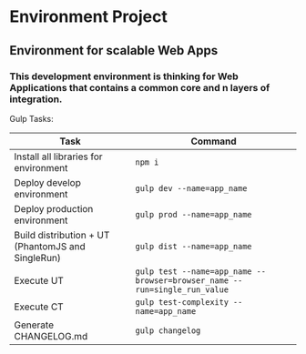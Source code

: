 # Environment Project

## Environment for scalable Web Apps

### This development environment is thinking for Web Applications that contains a common core and n layers of integration.

Gulp Tasks:

| Task | Command |
|---|---|
| Install all libraries for environment | `npm i`|
| Deploy develop environment | `gulp dev --name=app_name`|
| Deploy production environment | `gulp prod --name=app_name`|
| Build distribution + UT (PhantomJS and SingleRun) | `gulp dist --name=app_name`|
| Execute UT | `gulp test --name=app_name --browser=browser_name --run=single_run_value`|
| Execute CT | `gulp test-complexity --name=app_name`|
| Generate CHANGELOG.md | `gulp changelog`|
